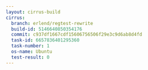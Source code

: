 ```yaml
---
layout: cirrus-build
cirrus:
  branch: erlend/regtest-rewrite
  build-id: 5146640850354176
  commit: c937df1667cdf15606756506f29e3c9d6ab8d4fd
  task-id: 6657836401295360
  task-number: 1
  os-name: Ubuntu
  test-result: 0
---
```

